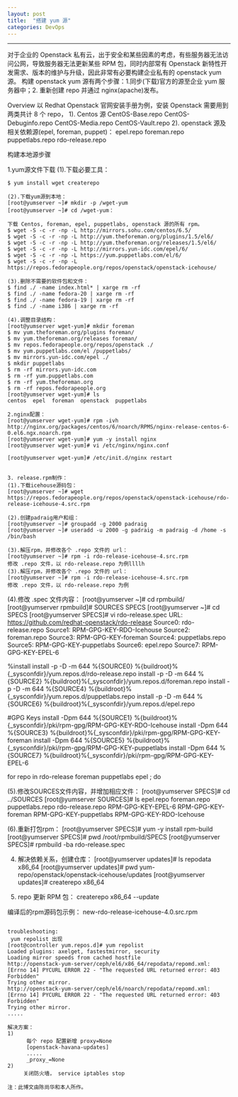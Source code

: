 ```yaml
---
layout: post
title:  "搭建 yum 源"
categories: DevOps 
---
```


----------------

 对于企业的 Openstack 私有云，出于安全和某些因素的考虑，有些服务器无法访问公网，导致服务器无法更新某些 RPM 包，同时内部常有 Openstack 新特性开发需求、版本的维护与升级，因此非常有必要构建企业私有的 openstack yum 源。 构建 openstack yum 源有两个步骤：1.同步(下载)官方的源至企业 yum 服务器中；2. 重新创建 repo 并通过 nginx(apache)发布。

Overview
     以 Redhat Openstack 官网安装手册为例，安装 Openstack 需要用到两类共计 8 个 repo，
    1). Centos 源
       CentOS-Base.repo  CentOS-Debuginfo.repo  CentOS-Media.repo  CentOS-Vault.repo
    2). openstack 源及相关依赖源(epel, foreman, puppet)： 
        epel.repo  foreman.repo  puppetlabs.repo  rdo-release.repo

构建本地源步骤

1.yum源文件下载
(1).下载必要工具：

```
$ yum install wget createrepo

(2).下载yum源到本地：
[root@yumserver ~]# mkdir -p /wget-yum
[root@yumserver ~]# cd /wget-yum：

下载 Centos, foreman, epel, puppetlabs, openstack 源的所有 rpm。
$ wget -S -c -r -np -L http://mirrors.sohu.com/centos/6.5/
$ wget -S -c -r -np -L http://yum.theforeman.org/plugins/1.5/el6/
$ wget -S -c -r -np -L http://yum.theforeman.org/releases/1.5/el6/
$ wget -S -c -r -np -L http://mirrors.yun-idc.com/epel/6/
$ wget -S -c -r -np -L https://yum.puppetlabs.com/el/6/
$ wget -S -c -r -np -L https://repos.fedorapeople.org/repos/openstack/openstack-icehouse/

(3).删除不需要的软件包和文件：
$ find ./ -name index.html* | xarge rm -rf
$ find ./ -name fedora-20 | xarge rm -rf
$ find ./ -name fedora-19 | xarge rm -rf
$ find ./ -name i386 | xarge rm -rf

(4).调整目录结构：
[root@yumserver wget-yum]# mkdir foreman
$ mv yum.theforeman.org/plugins foreman/
$ mv yum.theforeman.org/releases foreman/
$ mv repos.fedorapeople.org/repos/openstack ./
$ mv yum.puppetlabs.com/el /puppetlabs/
$ mv mirrors.yun-idc.com/epel ./
$ mkdir puppetlabs
$ rm -rf mirrors.yun-idc.com
$ rm -rf yum.puppetlabs.com
$ rm -rf yum.theforeman.org
$ rm -rf repos.fedorapeople.org
[root@yumserver wget-yum]# ls
centos  epel  foreman  openstack  puppetlabs

2.nginx配置：
[root@yumserver wget-yum]# rpm -ivh http://nginx.org/packages/centos/6/noarch/RPMS/nginx-release-centos-6-0.el6.ngx.noarch.rpm
[root@yumserver wget-yum]# yum -y install nginx
[root@yumserver wget-yum]# vi /etc/nginx/nginx.conf

[root@yumserver wget-yum]# /etc/init.d/nginx restart


3. release.rpm制作：
(1).下载icehouse源码包：
[root@yumserver ~]# wget https://repos.fedorapeople.org/repos/openstack/openstack-icehouse/rdo-release-icehouse-4.src.rpm

(2).创建padraig用户和组：
[root@yumserver ~]# groupadd -g 2000 padraig
[root@yumserver ~]# useradd -u 2000 -g padraig -m padraig -d /home -s /bin/bash

(3).解压rpm，并修改各个 .repo 文件的 url：
[root@yumserver ~]# rpm -i rdo-release-icehouse-4.src.rpm
修改 .repo 文件，以 rdo-release.repo 为例llllh
(3).解压rpm，并修改各个 .repo 文件的 url：
[root@yumserver ~]# rpm -i rdo-release-icehouse-4.src.rpm
修改 .repo 文件，以 rdo-release.repo 为例
```
(4).修改 .spec 文件内容：
[root@yumserver ~]# cd rpmbuild/
[root@yumserver rpmbuild]# 
SOURCES  SPECS
[root@yumserver ~]# cd SPECS
[root@yumserver SPECS]# vi rdo-release.spec 
URL:            https://github.com/redhat-openstack/rdo-release
Source0:        rdo-release.repo
Source1:        RPM-GPG-KEY-RDO-Icehouse
Source2:        foreman.repo
Source3:        RPM-GPG-KEY-foreman
Source4:        puppetlabs.repo
Source5:        RPM-GPG-KEY-puppetlabs
Source6:        epel.repo
Source7:        RPM-GPG-KEY-EPEL-6
 
%install
install -p -D -m 644 %{SOURCE0} %{buildroot}%{_sysconfdir}/yum.repos.d/rdo-release.repo
install -p -D -m 644 %{SOURCE2} %{buildroot}%{_sysconfdir}/yum.repos.d/foreman.repo
install -p -D -m 644 %{SOURCE4} %{buildroot}%{_sysconfdir}/yum.repos.d/puppetlabs.repo
install -p -D -m 644 %{SOURCE6} %{buildroot}%{_sysconfdir}/yum.repos.d/epel.repo

#GPG Keys
install -Dpm 644 %{SOURCE1} %{buildroot}%{_sysconfdir}/pki/rpm-gpg/RPM-GPG-KEY-RDO-Icehouse
install -Dpm 644 %{SOURCE3} %{buildroot}%{_sysconfdir}/pki/rpm-gpg/RPM-GPG-KEY-foreman
install -Dpm 644 %{SOURCE5} %{buildroot}%{_sysconfdir}/pki/rpm-gpg/RPM-GPG-KEY-puppetlabs
install -Dpm 644 %{SOURCE7} %{buildroot}%{_sysconfdir}/pki/rpm-gpg/RPM-GPG-KEY-EPEL-6

for repo in rdo-release foreman puppetlabs epel ; do

(5).修改SOURCES文件内容，并增加相应文件：
[root@yumserver SPECS]# cd ../SOURCES
[root@yumserver SOURCES]# ls
epel.repo  foreman.repo  puppetlabs.repo  rdo-release.repo  RPM-GPG-KEY-EPEL-6  RPM-GPG-KEY-foreman  RPM-GPG-KEY-puppetlabs  RPM-GPG-KEY-RDO-Icehouse

(6).重新打包rpm：
[root@yumserver SPECS]# yum -y install rpm-build
[root@yumserver SPECS]# pwd
/root/rpmbuild/SPECS
[root@yumserver SPECS]# rpmbuild -ba rdo-release.spec

4. 解决依赖关系，创建仓库：
[root@yumserver updates]# ls
repodata  x86_64
[root@yumserver updates]# pwd
yum-repo/openstack/openstack-icehouse/updates
[root@yumserver updates]# createrepo x86_64
 
5. repo 更新 RPM 包：
createrepo x86_64 --update

编译后的rpm源码包示例：
new-rdo-release-icehouse-4.0.src.rpm
```

troubleshooting:
 yum repolist 出现
[root@controller yum.repos.d]# yum repolist
Loaded plugins: axelget, fastestmirror, security
Loading mirror speeds from cached hostfile
http://openstack-yum-server/ceph/el6/x86_64/repodata/repomd.xml: [Errno 14] PYCURL ERROR 22 - "The requested URL returned error: 403 Forbidden"
Trying other mirror.
http://openstack-yum-server/ceph/el6/noarch/repodata/repomd.xml: [Errno 14] PYCURL ERROR 22 - "The requested URL returned error: 403 Forbidden"
Trying other mirror.
.....
 
解决方案：
1)
      每个 repo 配置新增 proxy=None
      [openstack-havana-updates]
      .....
      _proxy_=None
2)
     关闭防火墙， service iptables stop

注：此博文由陈尚华和本人所作。
